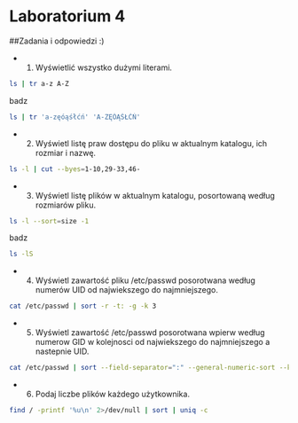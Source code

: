 # Laboratorium 4

##Zadania i odpowiedzi :)

* 1. Wyświetlić wszystko dużymi literami.

```sh
ls | tr a-z A-Z
```

badz


```sh
ls | tr 'a-zęóąśłćń' 'A-ZĘÓĄŚŁĆŃ'
```



* 2. Wyświetl listę praw dostępu do pliku w aktualnym katalogu, ich rozmiar i nazwę.

```sh
ls -l | cut --byes=1-10,29-33,46-
```

* 3. Wyświetl listę plików w aktualnym katalogu, posortowaną według rozmiarów pliku.

```sh
ls -l --sort=size -1
```

badz

```sh
ls -lS
```

* 4. Wyświetl zawartość pliku /etc/passwd posorotwana według numerów UID od najwiekszego do najmniejszego.

```sh
cat /etc/passwd | sort -r -t: -g -k 3
```

* 5. Wyświetl zawartość /etc/passwd posorotwana wpierw według numerow GID w kolejnosci od najwiekszego do najmniejszego a nastepnie UID.

```sh
cat /etc/passwd | sort --field-separator=":" --general-numeric-sort --key 4,3 --reverse
```

* 6. Podaj liczbe plików każdego użytkownika.

```sh
find / -printf '%u\n' 2>/dev/null | sort | uniq -c
```



